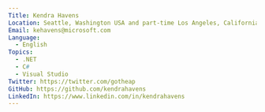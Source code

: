 ```yaml
---
Title: Kendra Havens
Location: Seattle, Washington USA and part-time Los Angeles, California USA
Email: kehavens@microsoft.com
Language:
  - English
Topics:
  - .NET
  - C#
  - Visual Studio
Twitter: https://twitter.com/gotheap
GitHub: https://github.com/kendrahavens
LinkedIn: https://www.linkedin.com/in/kendrahavens
---
```


